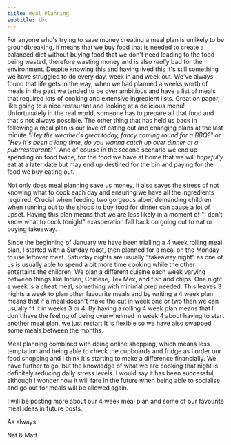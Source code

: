 ```yaml
---
title: Meal Planning
subtitle: tbc
---
```

For anyone who's trying to save money creating a meal plan is unlikely to be groundbreaking, it means that we buy food that is needed to create a balanced diet without buying food that we don't need leading to the food being wasted, therefore wasting money and is also *really* bad for the environment. Despite knowing this and having lived this it's still something we have struggled to do every day, week in and week out. We've always found that life gets in the way, when we had planned a weeks worth of meals in the past we tended to be over ambitious and have a list of meals that required lots of cooking and extensive ingredient lists. Great on paper, like going to a nice restaurant and looking at a delicious menu! Unfortunately in the real world, someone has to prepare all that food and that's not always possible. The other thing that has held us back in following a meal plan is our love of eating out and changing plans at the last minute *"Hey the weather's great today, fancy coming round for a BBQ?"* or *"Hey it's been a long time, do you wanna catch up over dinner at a pub/restaurant?"*. And of course in the second scenario we end up spending on food twice, for the food we have at home that we will *hopefully* eat at a later date but may end up destined for the bin and paying for the food we buy eating out.

Not only does meal planning save us money, it also saves the stress of not knowing what to cook each day and ensuring we have all the ingredients required. Crucial when feeding two gorgeous albeit demanding children when running out to the shops to buy food for dinner can cause a lot of upset. Having this plan means that we are less likely in a moment of "I don't know what to cook tonight" exasperation fall back on going out to eat or buying takeaway. 

Since the beginning of January we have been trialling a 4 week rolling meal plan, I started with a Sunday roast, then planned for a meal on the Monday to use leftover meat. Saturday nights are usually "fakeaway night" as one of us is usually able to spend a bit more time cooking while the other entertains the children. We plan a different cuisine each week varying between things like Indian, Chinese, Tex Mex, and fish and chips. One night a week is a cheat meal, something with minimal prep needed. This leaves 3 nights a week to plan other favourite meals and by writing a 4 week plan means that if a meal doesn't make the cut in week one or two then we can usually fit it in weeks 3 or 4. By having a rolling 4 week plan means that I don't have the feeling of being overwhelmed in week 4 about having to start another meal plan, we just restart
 It is flexible so we have also swapped some meals between the months. 

Meal planning combined with doing online shopping, which means less temptation and being able to check the cupboards and fridge as I order our food shopping and I think it's starting to make a difference financially. We have further to go,  but the knowledge of what we are cooking that night is definitely reducing daily stress levels. I would say it has been successful, although I wonder how it will fare in the future when being able to socialise and go out for meals will be allowed again. 

I will be posting more about our 4 week meal plan and some of our favourite meal ideas in future posts. 

As always

Nat & Matt

